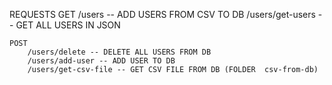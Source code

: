 REQUESTS
    GET
        /users -- ADD USERS FROM CSV TO DB
        /users/get-users -- GET ALL USERS IN JSON

    POST
        /users/delete -- DELETE ALL USERS FROM DB
        /users/add-user -- ADD USER TO DB
        /users/get-csv-file -- GET CSV FILE FROM DB (FOLDER  csv-from-db)
    